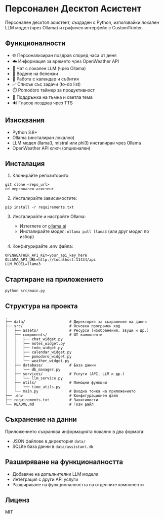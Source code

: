 # Персонален Десктоп Асистент

Персонален десктоп асистент, създаден с Python, използвайки локален LLM модел (чрез Ollama) и графичен интерфейс с CustomTkinter.

## Функционалности

- 🌐 Персонализиран поздрав според часа от деня
- ☁️ Информация за времето чрез OpenWeather API
- 💬 Чат с локален LLM (чрез Ollama)
- 📝 Водене на бележки
- 📅 Работа с календар и събития
- ✅ Списък със задачи (to-do list)
- ⏱️ Pomodoro таймер за продуктивност
- 🌙 Поддръжка на тъмна и светла тема
- 🔊 Гласов поздрав чрез TTS

## Изисквания

- Python 3.8+
- Ollama (инсталиран локално)
- LLM модел (llama3, mistral или phi3) инсталиран чрез Ollama
- OpenWeather API ключ (опционален)

## Инсталация

1. Клонирайте репозиторито:
```
git clone <repo_url>
cd персонален-асистент
```

2. Инсталирайте зависимостите:
```
pip install -r requirements.txt
```

3. Инсталирайте и настройте Ollama:
   - Изтеглете от [ollama.ai](https://ollama.ai)
   - Инсталирайте модел: `ollama pull llama3` (или друг модел по избор)

4. Конфигурирайте .env файла:
```
OPENWEATHER_API_KEY=your_api_key_here
OLLAMA_API_URL=http://localhost:11434/api
LLM_MODEL=llama3
```

## Стартиране на приложението

```
python src/main.py
```

## Структура на проекта

```
.
├── data/                    # Директория за съхранение на данни
├── src/                     # Основен програмен код
│   ├── assets/              # Ресурси (изображения, звуци и др.)
│   ├── components/          # UI компоненти
│   │   ├── chat_widget.py
│   │   ├── notes_widget.py
│   │   ├── todo_widget.py
│   │   ├── calendar_widget.py
│   │   ├── pomodoro_widget.py
│   │   └── weather_widget.py
│   ├── database/            # База данни
│   │   └── db_manager.py
│   ├── services/            # Услуги (API, LLM и др.)
│   │   └── llm_service.py
│   ├── utils/               # Помощни функции
│   │   └── time_utils.py
│   └── main.py              # Входна точка на приложението
├── .env                     # Конфигурационен файл
├── requirements.txt         # Зависимости
└── README.md                # Този файл
```

## Съхранение на данни

Приложението съхранява информацията локално в два формата:
- JSON файлове в директория `data/`
- SQLite база данни в `data/assistant.db`

## Разширяване на функционалността

- Добавяне на допълнителни LLM модели
- Интеграция с други API услуги
- Разширяване на функционалността на отделните компоненти

## Лиценз

MIT 